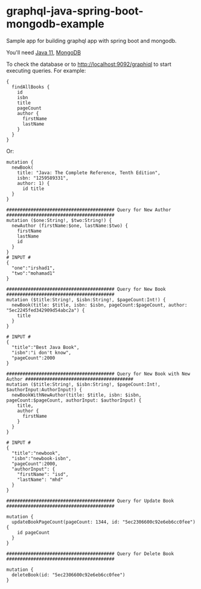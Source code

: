 # graphql-java-spring-boot-mongodb-example
Sample app for building graphql app with spring boot and mongodb. 

You'll need 
[Java 11](https://download.java.net/java/GA/jdk11/9/GPL/openjdk-11.0.2_windows-x64_bin.zip), 
[MongoDB](https://fastdl.mongodb.org/win32/mongodb-win32-x86_64-2012plus-4.2.6-signed.msi)


To check the database or to [http://localhost:9092/graphiql](http://localhost:8080/graphiql) to start executing queries. For example:
```
{
  findAllBooks {
    id
    isbn
    title
    pageCount
    author {
      firstName
      lastName
    }
  }
}
```

Or:
```
mutation {
  newBook(
    title: "Java: The Complete Reference, Tenth Edition", 
    isbn: "1259589331", 
    author: 1) {
      id title
  }
}
```

```
######################################## Query for New Author ########################################
mutation ($one:String!, $two:String!) {
  newAuthor (firstName:$one, lastName:$two) {
    firstName
    lastName
    id
  }
}
# INPUT #
{
  "one":"irshad1",
  "two":"mohamad1"
}

######################################## Query for New Book ########################################
mutation ($title:String!, $isbn:String!, $pageCount:Int!) {
  newBook(title: $title, isbn: $isbn, pageCount:$pageCount, author: "5ec2245fed342909d54abc2a") {
    title
  }
}

# INPUT #
{
  "title":"Best Java Book",
  "isbn":"i don't know",
  "pageCount":2000
}

######################################## Query for New Book with New Author ########################################
mutation ($title:String!, $isbn:String!, $pageCount:Int!, $authorInput:AuthorInput!) {
  newBookWithNewAuthor(title: $title, isbn: $isbn, pageCount:$pageCount, authorInput: $authorInput) {
    title, 
    author {
      firstName
    }
  }
}

# INPUT #
{
  "title":"newbook",
  "isbn":"newbook-isbn",
  "pageCount":2000,
  "authorInput": {
    "firstName": "isd",
    "lastName": "mhd"
  }
}

######################################## Query for Update Book ########################################

mutation {
  updateBookPageCount(pageCount: 1344, id: "5ec2306600c92e6eb6cc0fee") {
    id pageCount
  }
}

######################################## Query for Delete Book ########################################

mutation {
  deleteBook(id: "5ec2306600c92e6eb6cc0fee")
}
```
